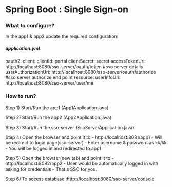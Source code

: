 # Spring Boot : Single Sign-on 

### What to configure?

In the app1 & app2 update the required configuration:

##### application.yml

  oauth2:
    client:
      clientId: portal
      clientSecret: secret
      accessTokenUri: http://localhost:8080/sso-server/oauth/token #sso server details
      userAuthorizationUri: http://localhost:8080/sso-server/oauth/authorize #sso server authorize end point
    resource:
      userInfoUri: http://localhost:8080/sso-server/user/me

###  How to run?

Step 1) Start/Run the app1 (App1Application.java)

Step 2) Start/Run the app2 (App2Application.java)

Step 3) Start/Run the sso-server (SsoServerApplication.java)

Step 4) Open the browser and point it to - http://localhost:8081/app1
         - Will be redirect to login page(sso-server)
         - Enter username & password as kk/kk
         - You will be logged in and redirected to app1
         
Step 5) Open the browser(new tab) and point it to - http://localhost:8082/app2
           - User would be automatically logged in with asking for credentials - That's SSO for you.
           
Step 6) To access database :http://localhost:8080/sso-server/console
         



